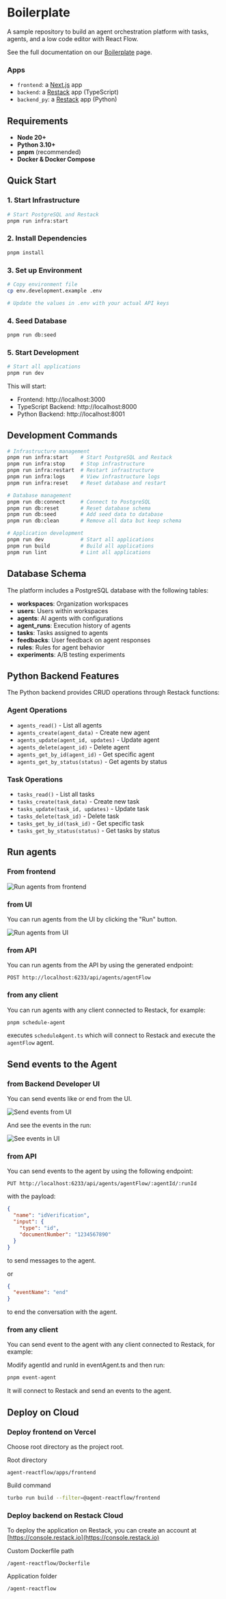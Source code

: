 # Boilerplate

A sample repository to build an agent orchestration platform with tasks, agents, and a low code editor with React Flow.

See the full documentation on our [Boilerplate](https://docs.restack.io/boilerplate/introduction) page.

### Apps

- `frontend`: a [Next.js](https://nextjs.org/) app
- `backend`: a [Restack](https://restack.io/) app (TypeScript)
- `backend_py`: a [Restack](https://restack.io/) app (Python)

## Requirements

- **Node 20+**
- **Python 3.10+**
- **pnpm** (recommended)
- **Docker & Docker Compose**

## Quick Start

### 1. Start Infrastructure
```bash
# Start PostgreSQL and Restack
pnpm run infra:start
```

### 2. Install Dependencies
```bash
pnpm install
```

### 3. Set up Environment
```bash
# Copy environment file
cp env.development.example .env

# Update the values in .env with your actual API keys
```

### 4. Seed Database
```bash
pnpm run db:seed
```

### 5. Start Development
```bash
# Start all applications
pnpm run dev
```

This will start:
- Frontend: http://localhost:3000
- TypeScript Backend: http://localhost:8000
- Python Backend: http://localhost:8001

## Development Commands

```bash
# Infrastructure management
pnpm run infra:start    # Start PostgreSQL and Restack
pnpm run infra:stop     # Stop infrastructure
pnpm run infra:restart  # Restart infrastructure
pnpm run infra:logs     # View infrastructure logs
pnpm run infra:reset    # Reset database and restart

# Database management
pnpm run db:connect     # Connect to PostgreSQL
pnpm run db:reset       # Reset database schema
pnpm run db:seed        # Add seed data to database
pnpm run db:clean       # Remove all data but keep schema

# Application development
pnpm run dev            # Start all applications
pnpm run build          # Build all applications
pnpm run lint           # Lint all applications
```

## Database Schema

The platform includes a PostgreSQL database with the following tables:

- **workspaces**: Organization workspaces
- **users**: Users within workspaces
- **agents**: AI agents with configurations
- **agent_runs**: Execution history of agents
- **tasks**: Tasks assigned to agents
- **feedbacks**: User feedback on agent responses
- **rules**: Rules for agent behavior
- **experiments**: A/B testing experiments

## Python Backend Features

The Python backend provides CRUD operations through Restack functions:

### Agent Operations
- `agents_read()` - List all agents
- `agents_create(agent_data)` - Create new agent
- `agents_update(agent_id, updates)` - Update agent
- `agents_delete(agent_id)` - Delete agent
- `agents_get_by_id(agent_id)` - Get specific agent
- `agents_get_by_status(status)` - Get agents by status

### Task Operations
- `tasks_read()` - List all tasks
- `tasks_create(task_data)` - Create new task
- `tasks_update(task_id, updates)` - Update task
- `tasks_delete(task_id)` - Delete task
- `tasks_get_by_id(task_id)` - Get specific task
- `tasks_get_by_status(status)` - Get tasks by status

## Run agents

### From frontend

![Run agents from frontend](./agent-reactflow.png)

### from UI

You can run agents from the UI by clicking the "Run" button.

![Run agents from UI](./agent-post.png)

### from API

You can run agents from the API by using the generated endpoint:

`POST http://localhost:6233/api/agents/agentFlow`

### from any client

You can run agents with any client connected to Restack, for example:

```bash
pnpm schedule-agent
```

executes `scheduleAgent.ts` which will connect to Restack and execute the `agentFlow` agent.

## Send events to the Agent

### from Backend Developer UI

You can send events like or end from the UI.

![Send events from UI](./agent-event.png)

And see the events in the run:

![See events in UI](./agent-run.png)

### from API

You can send events to the agent by using the following endpoint:

`PUT http://localhost:6233/api/agents/agentFlow/:agentId/:runId`

with the payload:

```json
{
  "name": "idVerification",
  "input": {
    "type": "id",
    "documentNumber": "1234567890"
  }
}
```

to send messages to the agent.

or

```json
{
  "eventName": "end"
}
```

to end the conversation with the agent.

### from any client

You can send event to the agent with any client connected to Restack, for example:

Modify agentId and runId in eventAgent.ts and then run:

```bash
pnpm event-agent
```

It will connect to Restack and send an events to the agent.

## Deploy on Cloud

### Deploy frontend on Vercel

Choose root directory as the project root.

Root directory

```
agent-reactflow/apps/frontend
```

Build command

```bash
turbo run build --filter=@agent-reactflow/frontend
```

### Deploy backend on Restack Cloud

To deploy the application on Restack, you can create an account at [https://console.restack.io](https://console.restack.io)

Custom Dockerfile path

```
/agent-reactflow/Dockerfile
```

Application folder

```
/agent-reactflow
```
